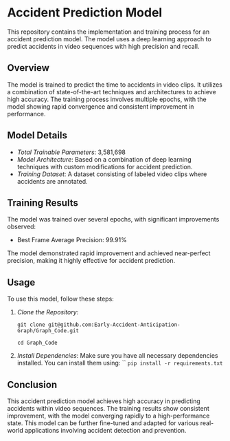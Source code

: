 # Accident Prediction Model

This repository contains the implementation and training process for an accident prediction model. The model uses a deep learning approach to predict accidents in video sequences with high precision and recall.

## Overview

The model is trained to predict the time to accidents in video clips. It utilizes a combination of state-of-the-art techniques and architectures to achieve high accuracy. The training process involves multiple epochs, with the model showing rapid convergence and consistent improvement in performance.

## Model Details

- *Total Trainable Parameters*: 3,581,698
- *Model Architecture*: Based on a combination of deep learning techniques with custom modifications for accident prediction.
- *Training Dataset*: A dataset consisting of labeled video clips where accidents are annotated.

## Training Results

The model was trained over several epochs, with significant improvements observed:

  - Best Frame Average Precision: 99.91%

The model demonstrated rapid improvement and achieved near-perfect precision, making it highly effective for accident prediction.

## Usage

To use this model, follow these steps:

1. *Clone the Repository*:
   ```
   git clone git@github.com:Early-Accident-Anticipation-Graph/Graph_Code.git
   
   cd Graph_Code
   ```
   

2. *Install Dependencies*:
   Make sure you have all necessary dependencies installed. You can install them using:
   ``
   ```pip install -r requirements.txt```
   
## Conclusion

This accident prediction model achieves high accuracy in predicting accidents within video sequences. The training results show consistent improvement, with the model converging rapidly to a high-performance state. This model can be further fine-tuned and adapted for various real-world applications involving accident detection and prevention.

